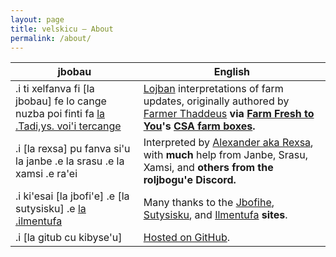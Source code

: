 ```yaml
---
layout: page
title: velskicu — About
permalink: /about/
---
```


| jbobau | English
|---|---
| .i ti xelfanva fi [la jbobau] fe lo cange nuzba poi finti fa [la .Tadi,ys. voi'i tercange] | [Lojban] interpretations of farm updates, originally authored by [Farmer Thaddeus] **via [Farm Fresh to You]'s [CSA farm boxes].**
| .i [la rexsa] pu fanva si'u la janbe .e la srasu .e la xamsi .e ra'ei | Interpreted by [Alexander aka Rexsa], with **much** help from Janbe, Srasu, Xamsi, and **others from the roljbogu'e Discord.**
| .i ki'esai [la jbofi'e] .e [la sutysisku] .e [la .ilmentufa] | Many thanks to the [Jbofihe], [Sutysisku], and [Ilmentufa] **sites**.
| .i [la gitub cu kibyse'u] | [Hosted on GitHub].

[Alexander aka Rexsa]: https://mastodon.xyz/web/@alxndr
[CSA farm boxes]: https://wikipedia.org/wiki/Community-supported_agriculture
[Farm Fresh to You]: https://farmfreshtoyou.com
[Farmer Thaddeus]: https://instagram.com/farmerthaddeus
[Hosted on GitHub]: https://github.com/alxndr/lahau-rahi-le-cange-lehu
[Ilmentufa]: https://lojban.github.io/ilmentufa/glosser/glosser.htm
[Jbofihe]: https://jboski.lojban.org
[Lojban]: https://mw.lojban.org
[Sutysisku]: https://la-lojban.github.io/sutysisku/lojban
[la .ilmentufa]: https://lojban.github.io/ilmentufa/glosser/glosser.htm
[la .tadi,ys. voi'i tercange]: https://instagram.com/farmerthaddeus
[la .gitub cu kibyse'u]: https://github.com/alxndr/lahau-rahi-le-cange-lehu
[la .jbobau.]: https://mw.lojban.org
[la .jbofi'e.]: https://jboski.lojban.org
[la .rexsa.]: https://mastodon.xyz/web/@alxndr
[la .sutysisku.]: https://la-lojban.github.io/sutysisku/lojban
